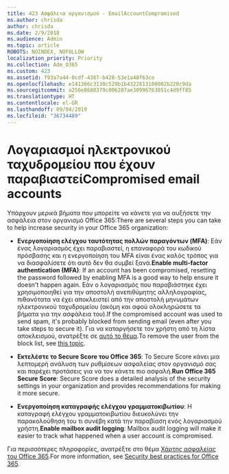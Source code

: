 ```yaml
---
title: 423 Ασφάλεια οργανισμού - EmailAccountCompromised
ms.author: chrisda
author: chrisda
ms.date: 2/9/2018
ms.audience: Admin
ms.topic: article
ROBOTS: NOINDEX, NOFOLLOW
localization_priority: Priority
ms.collection: Adm_O365
ms.custom: 423
ms.assetid: f93a7a44-0cdf-4387-b428-53e1a48f63ce
ms.openlocfilehash: e141366c3130c529b1b4322813100002b220c9da
ms.sourcegitcommit: a256e8680379c006287ae30996763051c4d9ff85
ms.translationtype: HT
ms.contentlocale: el-GR
ms.lasthandoff: 09/04/2019
ms.locfileid: "36734489"
---
```

# <a name="compromised-email-accounts"></a><span data-ttu-id="e7871-102">Λογαριασμοί ηλεκτρονικού ταχυδρομείου που έχουν παραβιαστεί</span><span class="sxs-lookup"><span data-stu-id="e7871-102">Compromised email accounts</span></span>

<span data-ttu-id="e7871-103">Υπάρχουν μερικά βήματα που μπορείτε να κάνετε για να αυξήσετε την ασφάλεια στον οργανισμό Office 365:</span><span class="sxs-lookup"><span data-stu-id="e7871-103">There are several steps you can take to help increase security in your Office 365 organization:</span></span>

- <span data-ttu-id="e7871-104">**Ενεργοποίηση ελέγχου ταυτότητας πολλών παραγόντων (MFA)**: Εάν ένας λογαριασμός έχει παραβιαστεί, η επαναφορά του κωδικού πρόσβασης και η ενεργοποίηση του MFA είναι ένας καλός τρόπος για να διασφαλίσετε ότι αυτό δεν θα συμβεί ξανά.</span><span class="sxs-lookup"><span data-stu-id="e7871-104">**Enable multi-factor authentication (MFA)**: If an account has been compromised, resetting the password followed by enabling MFA is a good way to help ensure it doesn't happen again.</span></span> <span data-ttu-id="e7871-105">Εάν ο λογαριασμός που παραβιάστηκε έχει χρησιμοποιηθεί για την αποστολή ανεπιθύμητης αλληλογραφίας, πιθανότατα να έχει αποκλειστεί από την αποστολή μηνυμάτων ηλεκτρονικού ταχυδρομείου (ακόμη και αφού ολοκληρώσετε τα βήματα για την ασφάλεια του).</span><span class="sxs-lookup"><span data-stu-id="e7871-105">If the compromised account was used to send spam, it's probably blocked from sending email (even after you take steps to secure it).</span></span> <span data-ttu-id="e7871-106">Για να καταργήσετε τον χρήστη από τη λίστα αποκλεισμού, ανατρέξτε σε [αυτό το θέμα](https://technet.microsoft.com/library/ms.exch.eac.actioncenter.aspx).</span><span class="sxs-lookup"><span data-stu-id="e7871-106">To remove the user from the block list, see [this topic](https://technet.microsoft.com/library/ms.exch.eac.actioncenter.aspx).</span></span>

- <span data-ttu-id="e7871-107">**Εκτελέστε το Secure Score του Office 365**: Το Secure Score κάνει μια λεπτομερή ανάλυση των ρυθμίσεων ασφαλείας στον οργανισμό σας και παρέχει προτάσεις για να τον κάνετε πιο ασφαλή.</span><span class="sxs-lookup"><span data-stu-id="e7871-107">**Run Office 365 Secure Score**: Secure Score does a detailed analysis of the security settings in your organization and provides recommendations for making it more secure.</span></span>

- <span data-ttu-id="e7871-108">**Ενεργοποίηση καταγραφής ελέγχου γραμματοκιβωτίου**: Η καταγραφή ελέγχου γραμματοκιβωτίου διευκολύνει την παρακολούθηση του τι συνέβη κατά την παραβίαση ενός λογαριασμού χρήστη.</span><span class="sxs-lookup"><span data-stu-id="e7871-108">**Enable mailbox audit logging**: Mailbox audit logging will make it easier to track what happened when a user account is compromised.</span></span>

<span data-ttu-id="e7871-109">Για περισσότερες πληροφορίες, ανατρέξτε στο θέμα [Χάρτης ασφαλείας του Office 365](https://docs.microsoft.com/office365/securitycompliance/security-roadmap).</span><span class="sxs-lookup"><span data-stu-id="e7871-109">For more information, see [Security best practices for Office 365](https://docs.microsoft.com/office365/securitycompliance/security-roadmap).</span></span>
